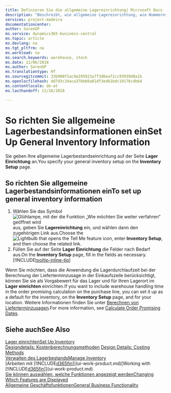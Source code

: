 ```yaml
---
title: Definieren Sie die allgemeine Lagereinrichtung| Microsoft Docs
description: "Beschreibt, wie allgemeine Lagereinrichtung, wie Nummernserien und Lagerorte definiert werden, sodass Sie Ihr Lager und Ihren Vorrat verwalten können."
services: project-madeira
documentationcenter: 
author: SorenGP
ms.service: dynamics365-business-central
ms.topic: article
ms.devlang: na
ms.tgt_pltfrm: na
ms.workload: na
ms.search.keywords: warehouse, stock
ms.date: 11/06/2018
ms.author: SorenGP
ms.translationtype: HT
ms.sourcegitcommit: 33b900f1ac9e295921e7f3d6ea72cc93939d8a1b
ms.openlocfilehash: dd7d3c34aca37bb60a81df3e461bdc19176c4b64
ms.contentlocale: de-at
ms.lasthandoff: 11/26/2018

---
```

# <a name="set-up-general-inventory-information"></a><span data-ttu-id="9cfc0-103">So richten Sie allgemeine Lagerbestandsinformationen ein</span><span class="sxs-lookup"><span data-stu-id="9cfc0-103">Set Up General Inventory Information</span></span>
<span data-ttu-id="9cfc0-104">Sie geben Ihre allgemeine Lagerbestandseinrichtung auf der Seite **Lager Einrichtung** an.</span><span class="sxs-lookup"><span data-stu-id="9cfc0-104">You specify your general inventory setup on the **Inventory Setup** page.</span></span>

## <a name="to-set-up-general-inventory-information"></a><span data-ttu-id="9cfc0-105">So richten Sie allgemeine Lagerbestandsinformationen ein</span><span class="sxs-lookup"><span data-stu-id="9cfc0-105">To set up general inventory information</span></span>
1. <span data-ttu-id="9cfc0-106">Wählen Sie das Symbol ![Glühlampe, mit der die Funktion „Wie möchten Sie weiter verfahren“ geöffnet wird](media/ui-search/search_small.png "Wie möchten Sie weiter verfahren?") aus, geben Sie **Lagereinrichtung** ein, und wählen dann den zugehörigen Link aus.</span><span class="sxs-lookup"><span data-stu-id="9cfc0-106">Choose the ![Lightbulb that opens the Tell Me feature](media/ui-search/search_small.png "Tell me what you want to do") icon, enter **Inventory Setup**, and then choose the related link.</span></span>
2. <span data-ttu-id="9cfc0-107">Füllen Sie auf der Seite **Lager Einrichtung** die Felder nach Bedarf aus.</span><span class="sxs-lookup"><span data-stu-id="9cfc0-107">On the **Inventory Setup** page, fill in the fields as necessary.</span></span> [!INCLUDE[tooltip-inline-tip](includes/tooltip-inline-tip_md.md)]

<span data-ttu-id="9cfc0-108">Wenn Sie möchten, dass die Anwendung die Lagerdurchlaufzeit bei der Berechnung der Lieferterminzusage in der Einkaufszeile berücksichtigt, können Sie sie als Vorgabewert für das Lager und für Ihren Lagerort im **Lager einrichten** einrichten.</span><span class="sxs-lookup"><span data-stu-id="9cfc0-108">If you want to include warehouse handling time in the order promising calculation on the purchase line, you can set it up as a default for the inventory, on the **Inventory Setup** page, and for your location.</span></span> <span data-ttu-id="9cfc0-109">Weitere Informationen finden Sie unter [Berechnen von Lieferterminzusagen](sales-how-to-calculate-order-promising-dates.md).</span><span class="sxs-lookup"><span data-stu-id="9cfc0-109">For more information, see [Calculate Order Promising Dates](sales-how-to-calculate-order-promising-dates.md).</span></span>  

## <a name="see-also"></a><span data-ttu-id="9cfc0-110">Siehe auch</span><span class="sxs-lookup"><span data-stu-id="9cfc0-110">See Also</span></span>
[<span data-ttu-id="9cfc0-111">Lager einrichten</span><span class="sxs-lookup"><span data-stu-id="9cfc0-111">Set Up Inventory</span></span>](inventory-setup-inventory.md)  
<span data-ttu-id="9cfc0-112">[Designdetails: Kostenberechnungsmethoden](design-details-costing-methods.md)  </span><span class="sxs-lookup"><span data-stu-id="9cfc0-112">[Design Details: Costing Methods](design-details-costing-methods.md)  </span></span>  
[<span data-ttu-id="9cfc0-113">Verwalten des Lagerbestands</span><span class="sxs-lookup"><span data-stu-id="9cfc0-113">Manage Inventory</span></span>](inventory-manage-inventory.md)  
<span data-ttu-id="9cfc0-114">[Arbeiten mit [!INCLUDE[d365fin](includes/d365fin_md.md)]](ui-work-product.md)</span><span class="sxs-lookup"><span data-stu-id="9cfc0-114">[Working with [!INCLUDE[d365fin](includes/d365fin_md.md)]](ui-work-product.md)</span></span>  
[<span data-ttu-id="9cfc0-115">Sie können auswählen, welche Funktionen angezeigt werden</span><span class="sxs-lookup"><span data-stu-id="9cfc0-115">Changing Which Features are Displayed</span></span>](ui-experiences.md)  
[<span data-ttu-id="9cfc0-116">Allgemeine Geschäftsfunktionen</span><span class="sxs-lookup"><span data-stu-id="9cfc0-116">General Business Functionality</span></span>](ui-across-business-areas.md)

